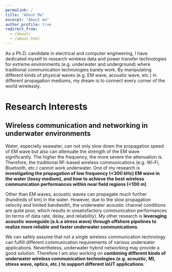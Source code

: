 ```yaml
---
permalink: /
title: "About Me"
excerpt: "About me"
author_profile: true
redirect_from: 
  - /about/
  - /about.html
---
```

As a Ph.D. candidate in electrical and computer engineering, I have dedicated myself to research wireless data and power transfer technologies for extreme environments (e.g. underwater and underground) where traditional communication technologies barely work. By manipulating different kinds of physical waves (e.g. EM wave, acoustic wave, etc.)  in different propagation mediums, my dream is to connect every corner of the world wirelessly. 
<br />

Research Interests
======
## Wireless communication and networking in underwater environments

Water, especially seawater, can not only slow down the propagation speed of EM wave but also can attenuate the strength of the EM wave significantly. The higher the frequency, the more severe the attenuation is. Therefore, the traditional RF-based wireless communications (e.g. Wi-Fi, Bluetooth, etc.) cannot work underwater. One of my research is **investigating the propagation of low frequency (<300 kHz) EM wave in the water (lossy medium), and how to achieve the best wireless communication performances within near field regions (<100 m)**.

Other than EM waves, acoustic waves can propagate much further (hundreds of km) in the water. However, due to the slow propagation velocity and limited bandwidth, the underwater acoustic channel conditions are quite poor, which results in unsatisfactory communication performances (in terms of data rate, delay, and reliability). My other research is **leveraging acoustic waveguide (a.k.a stress wave) through offshore pipelines to realize more reliable and faster underwater communications**.

We can safely assume that not a single wireless communication technology can fulfill different communication requirements of various underwater applications. Nevertheless, underwater hybrid networking may provide a good solution. Therefore I am also working on **combining different kinds of underwater wireless communication technologies (e.g. acoustic, MI, stress wave, optics, etc.) to support different IoUT applications**.



